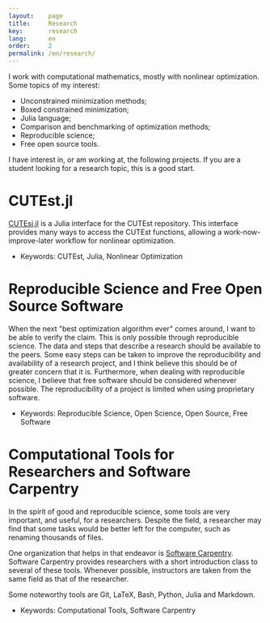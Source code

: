 ```yaml
---
layout:    page
title:     Research
key:       research
lang:      en
order:     2
permalink: /en/research/
---
```

I work with computational mathematics, mostly with nonlinear optimization.
Some topics of my interest:

  - Unconstrained minimization methods;
  - Boxed constrained minimization;
  - Julia language;
  - Comparison and benchmarking of optimization methods;
  - Reproducible science;
  - Free open source tools.

I have interest in, or am working at, the following projects.
If you are a student looking for a research topic, this is a good start.

# CUTEst.jl

[CUTEsj.jl](https://github.com/optimizers/CUTEst.jl) is a Julia interface for
the CUTEst repository.
This interface provides many ways to access the CUTEst functions, allowing a
work-now-improve-later workflow for nonlinear optimization.

 - Keywords: CUTEst, Julia, Nonlinear Optimization

# Reproducible Science and Free Open Source Software

When the next "best optimization algorithm ever" comes around, I want to be able
to verify the claim.
This is only possible through reproducible science.
The data and steps that describe a research should be available to the peers.
Some easy steps can be taken to improve the reproducibility and availability of
a research project, and I think believe this should be of greater concern that
it is.
Furthermore, when dealing with reproducible science, I believe that free
software should be considered whenever possible.
The reproducibility of a project is limited when using proprietary software.

 - Keywords: Reproducible Science, Open Science, Open Source, Free Software

# Computational Tools for Researchers and Software Carpentry

In the spirit of good and reproducible science, some tools are very important,
and useful, for a researchers.
Despite the field, a researcher may find that some tasks would be better left
for the computer, such as renaming thousands of files.

One organization that helps in that endeavor is
[Software Carpentry](http://software-carpentry.org/).
Software Carpentry provides researchers with a short introduction class to
several of these tools. Whenever possible, instructors are taken from the same
field as that of the researcher.

Some noteworthy tools are Git, LaTeX, Bash, Python, Julia and Markdown.

 - Keywords: Computational Tools, Software Carpentry
